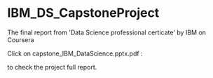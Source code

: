 # IBM_DS_CapstoneProject
The final report from 'Data Science professional certicate' by IBM on Coursera

Click on capstone_IBM_DataScience.pptx.pdf :

  to check the project full report.
